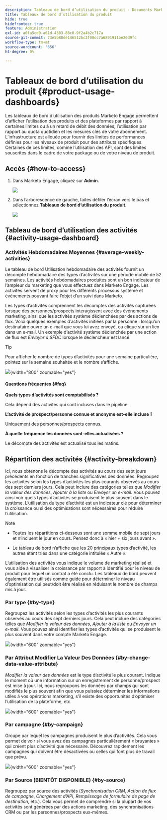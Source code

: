 ```yaml
---
description: Tableaux de bord d’utilisation du produit - Documents Marketo - Documentation du produit
title: Tableaux de bord d’utilisation du produit
hide: true
hidefromtoc: true
feature: Administration
exl-id: a0fa5cd0-a61d-4383-88c0-9f2a4b2c717a
source-git-commit: 73e5b80de146512bc2f00cc7a6891911be20d9fc
workflow-type: tm+mt
source-wordcount: '656'
ht-degree: 0%

---
```


# Tableaux de bord d’utilisation du produit {#product-usage-dashboards}

Les tableaux de bord d’utilisation des produits Marketo Engage permettent d’afficher l’utilisation des produits et des plateformes par rapport à certaines limites ou à un retard de débit des données, l’utilisation par rapport au quota quotidien et les mesures clés de votre abonnement. L’infrastructure est allouée pour fournir des limites de performances définies pour les niveaux de produit pour des attributs spécifiques. Certaines de ces limites, comme l’utilisation des API, sont des limites souscrites dans le cadre de votre package ou de votre niveau de produit.

## Accès {#how-to-access}

1. Dans Marketo Engage, cliquez sur **Admin**.

   ![](assets/product-usage-dashboards-1.png)

1. Dans l’arborescence de gauche, faites défiler l’écran vers le bas et sélectionnez **Tableaux de bord d’utilisation du produit**.

   ![](assets/product-usage-dashboards-2.png)

## Tableau de bord d’utilisation des activités {#activity-usage-dashboard}

### Activités Hebdomadaires Moyennes {#average-weekly-activities}

Le tableau de bord Utilisation hebdomadaire des activités fournit un décompte hebdomadaire des types d’activités sur une période mobile de 52 semaines. Les activités hebdomadaires produites sont un bon indicateur de l’ampleur du marketing que vous effectuez dans Marketo Engage. Les activités servent de proxy pour les différents processus système et événements pouvant faire l’objet d’un suivi dans Marketo.

Les types d’activités comprennent les décomptes des activités capturées lorsque des personnes/prospects interagissent avec des événements marketing, ainsi que les activités système déclenchées par des actions de flux. Voici quelques exemples d’activités initiées par la personne : lorsqu’un destinataire ouvre un e-mail que vous lui avez envoyé, ou clique sur un lien dans un e-mail. Un exemple d’activité système déclenchée par une action de flux est _Envoyer à SFDC_ lorsque le déclencheur est lancé.

>[!TIP]
>
>Pour afficher le nombre de types d’activités pour une semaine particulière, pointez sur la semaine souhaitée et le nombre s’affiche.

![](assets/product-usage-dashboards-3.png){width="800" zoomable="yes"}

#### Questions fréquentes {#faq}

**Quels types d’activités sont comptabilisés ?**

Cela dépend des activités qui sont incluses dans le pipeline.

**L’activité de prospect/personne connue et anonyme est-elle incluse ?**

Uniquement des personnes/prospects connus.

**À quelle fréquence les données sont-elles actualisées ?**

Le décompte des activités est actualisé tous les matins.

## Répartition des activités {#activity-breakdown}

Ici, nous obtenons le décompte des activités au cours des sept jours précédents en fonction de tranches significatives des données. Regroupez les activités selon les types d’activités les plus courants observés au cours des sept derniers jours. Cela peut inclure des catégories telles que _Modifier la valeur des données_, _Ajouter à la liste_ ou _Envoyer un e-mail_. Vous pouvez ainsi voir quels types d’activités se produisent le plus souvent dans le système. L’utilisation du type d’activité est un indicateur clé pour déterminer la croissance ou si des optimisations sont nécessaires pour réduire l’utilisation.

>[!NOTE]
>
>* Toutes les répartitions ci-dessous sont une somme mobile de sept jours et n’incluent **&#x200B;**&#x200B;le jour en cours. Pensez donc à « hier + six jours avant ».
>
>* Le tableau de bord n’affiche que les 20 principaux types d’activité, les autres étant triés dans une catégorie intitulée « Autre ».

L’utilisation des activités vous indique le volume de marketing réalisé et vous aide à visualiser la croissance par rapport à identifié pour le niveau de produit pour lequel un contrat a été conclu. Les tableaux de bord peuvent également être utilisés comme guide pour déterminer le niveau d’optimisation qui peut/doit être réalisé en réduisant le nombre de champs mis à jour.

### Par type {#by-type}

Regroupez les activités selon les types d’activités les plus courants observés au cours des sept derniers jours. Cela peut inclure des catégories telles que _Modifier la valeur des données_, _Ajouter à la liste_ ou _Envoyer un e-mail_. Vous pouvez ainsi identifier les types d’activités qui se produisent le plus souvent dans votre compte Marketo Engage.

![](assets/product-usage-dashboards-4.png){width="600" zoomable="yes"}


### Par Attribut Modifier La Valeur Des Données {#by-change-data-value-attribute}

_Modifier la valeur des données_ est le type d’activité le plus courant. Indique le moment où une information sur un enregistrement de personne/prospect est mise à jour. Ici, nous regroupons les données par champs qui sont modifiés le plus souvent afin que vous puissiez déterminer les informations utiles à vos opérations marketing, s’il existe des opportunités d’optimiser l’utilisation de la plateforme, etc.

![](assets/product-usage-dashboards-5.png){width="600" zoomable="yes"}

### Par campagne {#by-campaign}

Groupe par lequel les campagnes produisent le plus d’activités. Cela vous permet de voir si vous avez des campagnes particulièrement « bruyantes » qui créent plus d’activité que nécessaire. Découvrez rapidement les campagnes qui doivent être désactivées ou celles qui font plus de travail que prévu.

![](assets/product-usage-dashboards-6.png){width="600" zoomable="yes"}

### Par Source (BIENTÔT DISPONIBLE) {#by-source}

Regroupez par source des activités (_Synchronisation CRM_, _Action de flux de campagne_, _Chargement d’API_, _Remplissage de formulaire de page de destination_, etc.). Cela vous permet de comprendre si la plupart de vos activités sont générées par des actions marketing, des synchronisations CRM ou par les personnes/prospects eux-mêmes.
